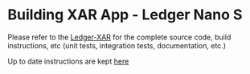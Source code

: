 # Building XAR App - Ledger Nano S 

Please refer to the [Ledger-XAR](https://github.com/zondax/ledger-xar) for the complete source code, build instructions, etc (unit tests, integration tests, documentation, etc.) 

Up to date instructions are kept [here](https://github.com/zondax/ledger-xar/blob/master/docs/BUILD.md)
